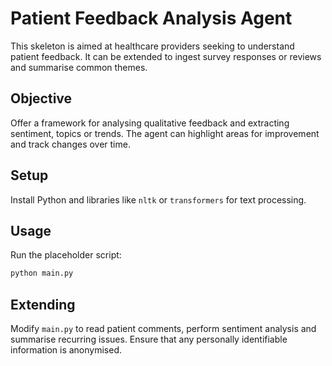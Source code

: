 # Patient Feedback Analysis Agent

This skeleton is aimed at healthcare providers seeking to understand
patient feedback.  It can be extended to ingest survey responses or
reviews and summarise common themes.

## Objective

Offer a framework for analysing qualitative feedback and extracting
sentiment, topics or trends.  The agent can highlight areas for
improvement and track changes over time.

## Setup

Install Python and libraries like `nltk` or `transformers` for text
processing.

## Usage

Run the placeholder script:

```bash
python main.py
```

## Extending

Modify `main.py` to read patient comments, perform sentiment analysis
and summarise recurring issues.  Ensure that any personally identifiable
information is anonymised.
